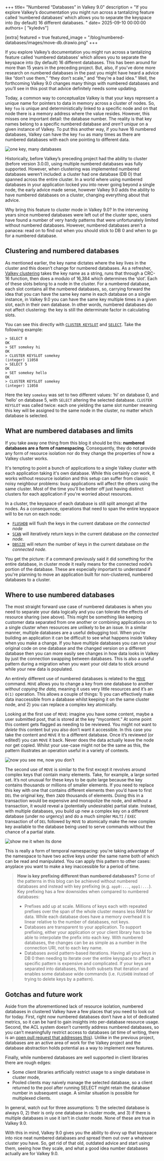 +++
title= "Numbered “Databases” in Valkey 9.0"
description = "If you explore Valkey’s documentation you might run across a tantalizing feature called ‘numbered databases’ which allows you to separate the keyspace into (by default) 16 different databases. "
date= 2025-09-10 00:00:00
authors= [ "kyledvs"]

[extra]
featured = true
featured_image = "/blog/numbered-databases/images/move-db.drawio.png"
+++


If you explore Valkey’s documentation you might run across a tantalizing feature called ‘numbered databases’ which allows you to separate the keyspace into (by default) 16 different databases. This has been around for more than 15 years in the preceding project. But, also, if you’ve done more research on numbered databases in the past you might have heard a advice like “don’t use them,” “they don’t scale,” and “they’re a bad idea.” Well, the forthcoming Valkey 9.0 changes many things with numbered databases and you’ll see in this post that advice definitely needs some updating.

Today, a common way to conceptualize Valkey is that your keys represent a unique name for pointers to data in memory across a cluster of nodes. So, key `foo`  is unique and deterministically linked to a specific node and on that node there is a memory address where the value resides. However, this misses one important detail: the database number. The reality is that key names belong to a specific numbered database and *aren’t unique* on a given instance of Valkey. To put this another way, if you have 16 numbered databases, Valkey can have the key `foo` as many times as there are numbered databases with each one pointing to different data.

![one key, many databases](./images/numbered-db.drawio.png)

Historically, before Valkey’s preceding project had the ability to cluster (before version 3.0.0), using multiple numbered databases was fully supported. However, when clustering was implemented numbered databases weren’t included: a cluster had one database (DB 0) that spanned across the entire cluster. In a world where using numbered databases in your application locked you into never going beyond a single node, the early advice made sense, however Valkey 9.0 adds the ability to have numbered databases on a cluster, changing everything about that advice.

Why bring this feature to cluster mode in Valkey 9.0? In the intervening years since numbered databases were left out of the cluster spec, users have found a number of very handy patterns that were unfortunately limited without numbered databases. However, numbered databases aren't a panacea: read on to find out when you should stick to DB 0 and when to go for a numbered database.

## Clustering and numbered databases

As mentioned earlier, the key name dictates where the key lives in the cluster and this doesn’t change for numbered databases. As a refresher, [Valkey clustering](https://valkey.io/topics/cluster-tutorial/) takes the key name as a string, runs that through a CRC-16 function, then does a modulo of 16,384 which determines the ‘slot’. Each of these slots belong to a node in the cluster. For a numbered database, each slot contains all the numbered databases, so, carrying forward the idea that you can have the same key name in each database on a single instance, in Valkey 9.0 you can have the same key multiple times in a given slot, each in their own database. In other words, numbered databases do not affect clustering: the key is still the determinate factor in calculating slots.

You can see this directly with [`CLUSTER KEYSLOT`](https://valkey.io/commands/cluster-keyslot/) and [`SELECT`](https://valkey.io/commands/select/). Take the following example:

```
> SELECT 0
OK
> SET somekey hi
OK
> CLUSTER KEYSLOT somekey
(integer) 11058
> SELECT 5
OK
> SET somekey hello
OK
> CLUSTER KEYSLOT somekey
(integer) 11058
```

Here the key `somekey` was set to two different values: ‘hi’ on database 0, and ‘hello’ on database 5, with `SELECT` altering the selected database. `CLUSTER KEYSLOT` was called twice: each one yielding the same slot number meaning this key will be assigned to the same node in the cluster, no matter which database is selected.

## What are numbered databases and limits

If you take away one thing from this blog it should be this: **numbered databases are a form of namespacing**. Consequently, they do not provide any form of resource isolation nor do they change the properties of how a Valkey cluster works.

It's tempting to point a bunch of applications to a single Valkey cluster with each application taking it's own database. While this certainly *can* work, it works without resource isolation and this setup can suffer from classic noisy neighbour problems: busy applications will affect the others using the same cluster. Most of the time you'll be better off just having distinct clusters for each application if you're worried about resources.

In a cluster, the keyspace of each database is still split amongst all the nodes. As a consequence, operations that need to span the entire keyspace will to be run on each node:

* [`FLUSHDB`](https://valkey.io/commands/flushdb/) will flush the keys in the current database *on the connected node*
* [`SCAN`](https://valkey.io/commands/scan/) will iteratively return keys in the current database *on the connected node.*
* [`DBSIZE`](https://valkey.io/commands/dbsize/) will return the number of keys in the current database *on the connected node.*

You get the picture: if a command previously said it did something for the entire database, in cluster mode it really means for the connected node’s portion of the database. These are especially important to understand if you're planning to move an application built for non-clustered, numbered databases to a cluster.

## Where to use numbered databases

The most straight forward use case of numbered databases is when you need to separate your data logically and you can tolerate the effects of resource sharing (see above). This might be something like keeping customer data separated from one another or combining applications on to a single cluster when resources are unlikely to be an issue. In a similar manner, multiple databases are a useful debugging tool. When you’re building an application it can be difficult to see what happens inside Valkey when you make a change. If you have multiple databases you can run your original code on one database and the changed version on a different database then you can more easily see changes in how data looks in Valkey by just the connection swapping between databases. This is also a useful pattern during a migration when you want your old data to stick around while your new data is populated.

An entirely different use of numbered databases is related to the [`MOVE`](https://valkey.io/commands/move/) command. `MOVE` allows you to change a key from one database to another *without copying the data,* meaning it uses very little resources and it’s an `O(1)` operation. This allows a couple of things: 1) you can effectively make data inaccessible from a database whilst keeping it on the same cluster node, and 2) you can replace a complex key atomically.

Looking at the first use of `MOVE`: imagine you have some content, maybe a user submitted post, that is stored at the key “mycontent.” At some point this content gets flagged as needing to be reviewed. You might not want to *delete* this content but you also don’t want it accessible. In this case you take the content and `MOVE` it to a different database. Once it’s reviewed (or edited!) you can `MOVE` it back. Never does the data actually leave the node nor get copied. Whilst your use-case might not be the same as this, the pattern illustrates an operation useful in a variety of contexts.

![now you see me, now you don't](./images/move-db.drawio.png)

The second use of `MOVE` is similar to the first except it revolves around complex keys that contain many elements. Take, for example, a large sorted set. It’s not unusual for these keys to be quite large because the key contains thousands or millions of smaller elements. If you need to replace this key with one that contains different elements then you’d have to first `DEL` the original key, then `ZADD` thousands of elements. Doing this in a transaction would be expensive and monopolize the node, and without a transaction, it would reveal a (potentially undesirable) partial state. Instead, with multiple databases, you build up new a complex key on a different database (under no urgency) and do a much simpler `MULTI` / `EXEC` transaction of of `DEL` followed by `MOVE` to atomically make the new complex key available to the database being used to serve commands without the chance of a partial state.

![show me it when its done](./images/zadd-move.drawio.png)

This is really a form of temporal namespacing: you're taking advantage of the namespace to have two active keys under the same name both of which can be read and manipulated. You can apply this pattern to other cases: anyplace you want to make a key inaccessible for a period of time.

> **How is key prefixing different than numbered databases?** Some of the patterns in this blog can be achieved without numbered databases and instead with key prefixing (e.g. `app0:...`, `app1:...`). Key prefixing has a few downsides when compared to numbered databases:
> * Prefixes add up at scale. Millions of keys each with repeated prefixes over the span of the whole cluster means less RAM for data. While each database does have a memory overhead it is linear relative to the number of databases, not keys.
> * Databases are transparent to your application. To support prefixing, either your application or your client library has to be able to interpolate the prefix into each key. With numbered databases, the changes can be as simple as a number in the connection URI, not to each key name.
> * Databases avoid pattern-based iterations. Having all your keys in DB 0 then needing to iterate over the entire keyspace to affect a specific pattern is expensive and complicated. If your keys are separated into databases, this both subsets that iteration and enables some database wide commands (i.e. `FLUSHDB` instead of trying to delete keys by a pattern).

## Gotchas and future work

Aside from the aforementioned lack of resource isolation, numbered databases in clustered Valkey have a few places that you need to look out for today. First, right now numbered databases don’t have a lot of dedicated metrics, so it can be hard to gain insights into per-database resource usage. Second, the ACL system doesn’t currently address numbered databases, so you can’t meaningfully restrict access to databases (at time of writing, there is an [open pull request that addresses this](https://github.com/valkey-io/valkey/pull/2309)). Unlike in the previous project, databases are an active area of work for the Valkey project and the database abstraction holds potential as a way to implement new features.

Finally, while numbered databases are well supported in client libraries there are rough edges:

* Some client libraries artificially restrict usage to a single database in cluster mode,
* Pooled clients may naively manage the selected database, so a client returned to the pool after running SELECT might retain the database number in subsequent usage. A similar situation is possible for multiplexed clients.

In general, watch out for three assumptions: 1) the selected database is always 0, 2) their is only one database in cluster mode, and 3) if there is multiple databases in use it isn’t in cluster mode. None of these are true in Valkey 9.0.

With this in mind, Valkey 9.0 gives you the ability to divvy up that keyspace into nice neat numbered databases and spread them out over a whatever cluster you have. So, get rid of that old, outdated advice and start using them, seeing how they scale, and what a good idea number databases actually are for Valkey 9.0.
